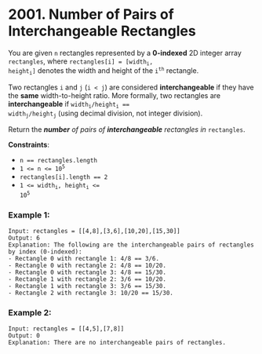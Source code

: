 # 2001. Number of Pairs of Interchangeable Rectangles

You are given `n` rectangles represented by a **0-indexed** 2D integer array `rectangles`, where <code>rectangles[i] = [width<sub>i</sub>, height<sub>i</sub>]</code> denotes the width and height of the <code>i<sup>th</sup></code> rectangle.

Two rectangles `i` and `j` (`i < j`) are considered **interchangeable** if they have the **same** width-to-height ratio. More formally, two rectangles are **interchangeable** if <code>width<sub>i</sub>/height<sub>i</sub> == width<sub>j</sub>/height<sub>j</sub></code> (using decimal division, not integer division).

Return the ***number*** *of pairs of* ***interchangeable*** *rectangles in* `rectangles`.

**Constraints**:
- <code>n == rectangles.length</code>
- <code>1 <= n <= 10<sup>5</sup></code>
- <code>rectangles[i].length == 2</code>
- <code>1 <= width<sub>i</sub>, height<sub>i</sub> <= 10<sup>5</sup></code>

### Example 1:
```
Input: rectangles = [[4,8],[3,6],[10,20],[15,30]]
Output: 6
Explanation: The following are the interchangeable pairs of rectangles by index (0-indexed):
- Rectangle 0 with rectangle 1: 4/8 == 3/6.
- Rectangle 0 with rectangle 2: 4/8 == 10/20.
- Rectangle 0 with rectangle 3: 4/8 == 15/30.
- Rectangle 1 with rectangle 2: 3/6 == 10/20.
- Rectangle 1 with rectangle 3: 3/6 == 15/30.
- Rectangle 2 with rectangle 3: 10/20 == 15/30.
```

### Example 2:
```
Input: rectangles = [[4,5],[7,8]]
Output: 0
Explanation: There are no interchangeable pairs of rectangles.
```
